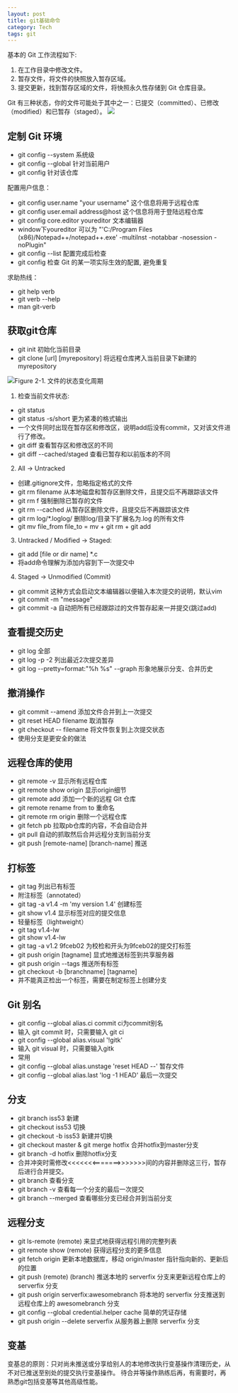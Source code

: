 ```yaml
--- 
layout: post 
title: git基础命令
category: Tech 
tags: git 
---
```


基本的 Git 工作流程如下:  
1. 在工作目录中修改文件。  
2. 暂存文件，将文件的快照放入暂存区域。  
3. 提交更新，找到暂存区域的文件，将快照永久性存储到 Git 仓库目录。


Git 有三种状态，你的文件可能处于其中之一：已提交（committed）、已修改（modified）和已暂存（staged）。
![](https://git-scm.com/book/en/v2/book/01-introduction/images/areas.png)

定制 Git 环境
-

- git config --system 系统级
- git config --global 针对当前用户
- git config 针对该仓库

配置用户信息：

- git config user.name "your username" 这个信息将用于远程仓库
- git config user.email address@host 这个信息将用于登陆远程仓库
- git config core.editor youreditor 文本编辑器
 - window下youreditor 可以为 "'C:/Program Files (x86)/Notepad++/notepad++.exe' -multiInst -notabbar -nosession -noPlugin"
- git config --list 配置完成后检查
- git config <key>检查 Git 的某一项实际生效的配置, 避免重复

求助热线：

- git help verb
- git verb --help
- man git-verb

获取git仓库
- 
- git init 初始化当前目录
- git clone [url] [myrepository] 将远程仓库拷入当前目录下新建的myrepository

![Figure 2-1. 文件的状态变化周期](https://git-scm.com/book/en/v2/book/02-git-basics/images/lifecycle.png)

1. 检查当前文件状态:
 - git status
 - git status -s/short 更为紧凑的格式输出
 - 一个文件同时出现在暂存区和修改区，说明add后没有commit，又对该文件进行了修改。
 - git diff 查看暂存区和修改区的不同
 - git diff --cached/staged 查看已暂存和以前版本的不同
2. All -> Untracked
 - 创建.gitignore文件，忽略指定格式的文件
 - git rm filename 从本地磁盘和暂存区删除文件，且提交后不再跟踪该文件
 - git rm f 强制删除已暂存的文件
 - git rm --cached 从暂存区删除文件，且提交后不再跟踪该文件
 - git rm log/\*.loglog/ 删除log/目录下扩展名为.log 的所有文件
 - git mv file_from file_to = mv + git rm + git add
3. Untracked / Modified -> Staged:
 - git add [file or dir name] *.c
 - 将add命令理解为添加内容到下一次提交中
4. Staged -> Unmodified (Commit)
 - git commit 这种方式会启动文本编辑器以便输入本次提交的说明，默认vim
 - git commit -m "message"
 - git commit -a 自动把所有已经跟踪过的文件暂存起来一并提交(跳过add)

查看提交历史
-
- git log 全部
- git log -p -2 列出最近2次提交差异
- git log --pretty=format:"%h %s" --graph 形象地展示分支、合并历史

撤消操作
-
- git commit --amend 添加文件合并到上一次提交
- git reset HEAD filename 取消暂存
- git checkout -- filename 将文件恢复到上次提交状态
- 使用分支是更安全的做法

远程仓库的使用
-
- git remote -v 显示所有远程仓库
- git remote show origin 显示origin细节
- git remote add <shortname> <url> 添加一个新的远程 Git 仓库
- git remote rename from to 重命名
- git remote rm origin 删除一个远程仓库
- git fetch pb 拉取pb仓库的内容，不会自动合并
- git pull 自动的抓取然后合并远程分支到当前分支
- git push [remote-name] [branch-name] 推送

打标签
-
- git tag 列出已有标签
- 附注标签（annotated）
 - git tag -a v1.4 -m 'my version 1.4' 创建标签
 - git show v1.4 显示标签对应的提交信息
- 轻量标签（lightweight）
 - git tag v1.4-lw
 - git show v1.4-lw
- git tag -a v1.2 9fceb02 为校检和开头为9fceb02的提交打标签
- git push origin [tagname] 显式地推送标签到共享服务器
- git push origin --tags 推送所有标签
- git checkout -b [branchname] [tagname]
 - 并不能真正检出一个标签，需要在制定标签上创建分支

Git 别名
-
- git config --global alias.ci commit ci为commit别名
 - 输入 git commit 时，只需要输入 git ci
- git config --global alias.visual '!gitk'
 - 输入 git visual 时，只需要输入gitk
- 常用
 - git config --global alias.unstage 'reset HEAD --' 暂存文件
 - git config --global alias.last 'log -1 HEAD' 最后一次提交

分支
-
- git branch iss53 新建
- git checkout iss53 切换
- git checkout -b iss53 新建并切换
- git checkout master & git merge hotfix 合并hotfix到master分支
- git branch -d hotfix 删除hotfix分支
- 合并冲突时需修改<<<<<<<=======>>>>>>>间的内容并删除这三行，暂存后进行合并提交。
- git branch 查看分支
- git branch -v 查看每一个分支的最后一次提交
- git branch --merged 查看哪些分支已经合并到当前分支

远程分支
-
- git ls-remote (remote) 来显式地获得远程引用的完整列表
- git remote show (remote) 获得远程分支的更多信息
- git fetch origin 更新本地数据库，移动 origin/master 指针指向新的、更新后的位置
- git push (remote) (branch) 推送本地的 serverfix 分支来更新远程仓库上的 serverfix 分支
- git push origin serverfix:awesomebranch 将本地的 serverfix 分支推送到远程仓库上的 awesomebranch 分支
- git config --global credential.helper cache 简单的凭证存储
- git push origin --delete serverfix 从服务器上删除 serverfix 分支

变基
-
变基总的原则：只对尚未推送或分享给别人的本地修改执行变基操作清理历史，从不对已推送至别处的提交执行变基操作。
待合并等操作熟练后再，有需要时，再熟悉git包括变基等其他高级性能。